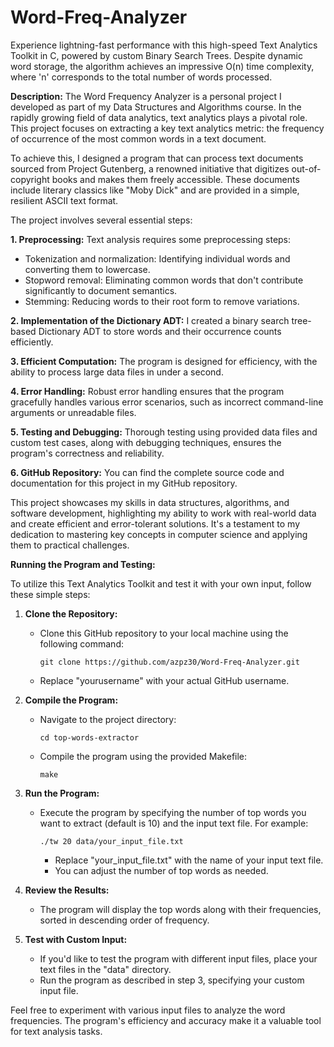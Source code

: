 # Word-Freq-Analyzer
Experience lightning-fast performance with this high-speed Text Analytics Toolkit in C, powered by custom Binary Search Trees. Despite dynamic word storage, the algorithm achieves an impressive O(n) time complexity, where 'n' corresponds to the total number of words processed.

**Description:**
The Word Frequency Analyzer is a personal project I developed as part of my Data Structures and Algorithms course. In the rapidly growing field of data analytics, text analytics plays a pivotal role. This project focuses on extracting a key text analytics metric: the frequency of occurrence of the most common words in a text document.

To achieve this, I designed a program that can process text documents sourced from Project Gutenberg, a renowned initiative that digitizes out-of-copyright books and makes them freely accessible. These documents include literary classics like "Moby Dick" and are provided in a simple, resilient ASCII text format.

The project involves several essential steps:

**1. Preprocessing:** Text analysis requires some preprocessing steps:
   - Tokenization and normalization: Identifying individual words and converting them to lowercase.
   - Stopword removal: Eliminating common words that don't contribute significantly to document semantics.
   - Stemming: Reducing words to their root form to remove variations.

**2. Implementation of the Dictionary ADT:** I created a binary search tree-based Dictionary ADT to store words and their occurrence counts efficiently.

**3. Efficient Computation:** The program is designed for efficiency, with the ability to process large data files in under a second.

**4. Error Handling:** Robust error handling ensures that the program gracefully handles various error scenarios, such as incorrect command-line arguments or unreadable files.

**5. Testing and Debugging:** Thorough testing using provided data files and custom test cases, along with debugging techniques, ensures the program's correctness and reliability.

**6. GitHub Repository:** You can find the complete source code and documentation for this project in my GitHub repository.

This project showcases my skills in data structures, algorithms, and software development, highlighting my ability to work with real-world data and create efficient and error-tolerant solutions. It's a testament to my dedication to mastering key concepts in computer science and applying them to practical challenges.

**Running the Program and Testing:**

To utilize this Text Analytics Toolkit and test it with your own input, follow these simple steps:

1. **Clone the Repository:**
   - Clone this GitHub repository to your local machine using the following command:
     ```
     git clone https://github.com/azpz30/Word-Freq-Analyzer.git
     ```
   - Replace "yourusername" with your actual GitHub username.

2. **Compile the Program:**
   - Navigate to the project directory:
     ```
     cd top-words-extractor
     ```
   - Compile the program using the provided Makefile:
     ```
     make
     ```

3. **Run the Program:**
   - Execute the program by specifying the number of top words you want to extract (default is 10) and the input text file. For example:
     ```
     ./tw 20 data/your_input_file.txt
     ```
     - Replace "your_input_file.txt" with the name of your input text file.
     - You can adjust the number of top words as needed.

4. **Review the Results:**
   - The program will display the top words along with their frequencies, sorted in descending order of frequency.

5. **Test with Custom Input:**
   - If you'd like to test the program with different input files, place your text files in the "data" directory.
   - Run the program as described in step 3, specifying your custom input file.

Feel free to experiment with various input files to analyze the word frequencies. The program's efficiency and accuracy make it a valuable tool for text analysis tasks.
